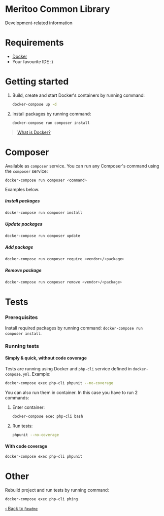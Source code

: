 # Meritoo Common Library
Development-related information

# Requirements

* [Docker](https://www.docker.com)
* Your favourite IDE :)

# Getting started

1. Build, create and start Docker's containers by running command:

    ```bash
    docker-compose up -d
    ```

2. Install packages by running command:

    ```bash
    docker-compose run composer install
    ```

> [What is Docker?](https://www.docker.com/what-docker)

# Composer

Available as `composer` service. You can run any Composer's command using the `composer` service:

```bash
docker-compose run composer <command>
```

Examples below.

##### Install packages

```bash
docker-compose run composer install
```

##### Update packages

```bash
docker-compose run composer update
```

##### Add package

```bash
docker-compose run composer require <vendor>/<package>
```

##### Remove package

```bash
docker-compose run composer remove <vendor>/<package>
```

# Tests

### Prerequisites

Install required packages by running command: `docker-compose run composer install`.

### Running tests

#### Simply & quick, without code coverage

Tests are running using Docker and `php-cli` service defined in `docker-compose.yml`. Example:

```bash
docker-compose exec php-cli phpunit --no-coverage
```

You can also run them in container. In this case you have to run 2 commands:
1. Enter container:

    ```bash
	docker-compose exec php-cli bash
    ```

2. Run tests:

    ```bash
    phpunit --no-coverage
    ```

#### With code coverage

```bash
docker-compose exec php-cli phpunit
```

# Other

Rebuild project and run tests by running command:

```bash
docker-compose exec php-cli phing
```

[&lsaquo; Back to `Readme`](../README.md)
